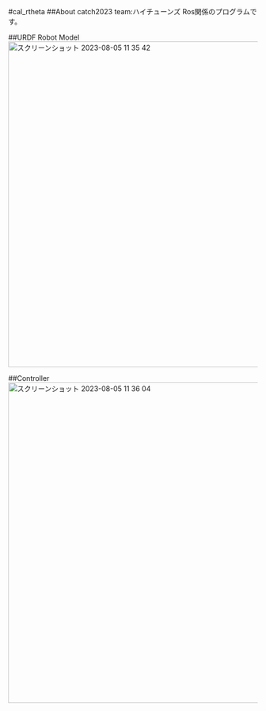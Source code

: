 #cal_rtheta
##About
catch2023 
team:ハイチューンズ
Ros関係のプログラムです。

##URDF Robot Model
<img width="658" alt="スクリーンショット 2023-08-05 11 35 42" src="https://github.com/moyuboo1/cal_rtheta/assets/84272109/ece86423-ac8f-4aa5-91f9-27f46e349a2e">

##Controller
<img width="648" alt="スクリーンショット 2023-08-05 11 36 04" src="https://github.com/moyuboo1/cal_rtheta/assets/84272109/123a86cc-15a1-4586-a963-fd429156c91e">
